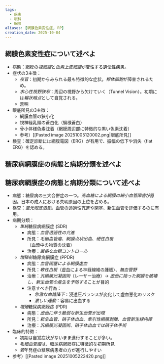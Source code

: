 ```yaml
---
tags:
  - 疾患
  - 眼科
  - 網膜
aliases: [網膜色素変性症, RP]
creation_date: 2025-10-04
---
```

## 網膜色素変性症について述べよ
- 病態：網膜の*視細胞*と*色素上皮細胞*が変性する遺伝性疾患。
- 症状の3主徴：
	- *夜盲*：初期からみられる最も特徴的な症状。*桿体細胞*が障害されるため。
	- *求心性視野狭窄*：周辺の視野から欠けていく（Tunnel Vision）。初期には*輪状暗点*として自覚される。
	- 羞明
- 眼底所見の3主徴：
	- 網膜血管の狭小化
	- 視神経乳頭の蒼白化（蝋様蒼白）
	- 骨小体様色素沈着（網膜周辺部に特徴的な黒い色素沈着）
	- 参考）[[Pasted image 20251005120002.png|眼底所見]]
- 検査：確定診断には網膜電図（ERG）が有用で、振幅の低下や消失（flat ERG）を認める。

## 糖尿病網膜症の病態と病期分類を述べよ
## 糖尿病網膜症の病態と病期分類について述べよ
- 病態：糖尿病の三大合併症の一つ。*高血糖による網膜の細小血管障害*が原因。日本の成人における失明原因の上位を占める。
- 検査：*蛍光眼底造影*。血管の透過性亢進や閉塞、新生血管を評価するのに有用。
- 病期分類：
    - *単純*糖尿病網膜症 (SDR)
        - 病態：*血管透過性の亢進*
        - 所見：*毛細血管瘤*、*網膜点状出血*、*硬性白斑*（血漿中の物質の沈着）
        - 治療：*厳格な血糖コントロール*
    - *増殖前*糖尿病網膜症 (PPDR)
        - 病態：*血管閉塞による網膜虚血*
        - 所見：*軟性白斑*（虚血による神経線維の腫脹）、*無血管野*
        - 治療：*汎網膜光凝固術*（レーザー治療）→ *虚血に陥った網膜を破壊し、新生血管の産生を予防する*ことが目的
        - 注意すべき行為：
	        - *急激な血糖降下*：浸透圧バランスが変化して虚血悪化のリスク
	        - *激しい運動*：容易に出血する
    - *増殖*糖尿病網膜症 (PDR)
        - 病態：*虚血に伴う脆弱な新生血管が出現*
        - 所見：*新生血管*、*硝子体出血*、*牽引性網膜剥離*、*血管新生緑内障*
        - 治療：*汎網膜光凝固術*、*硝子体出血では硝子体手術*
- 臨床的特徴：
	- 初期は自覚症状がないまま進行することが多い。
	- *毛細血管瘤*は、糖尿病網膜症に特徴的な初期所見
	- *若*年発症の糖尿病患者の方が進行しやすい
- 参考）[[Pasted image 20251005222420.png]]
